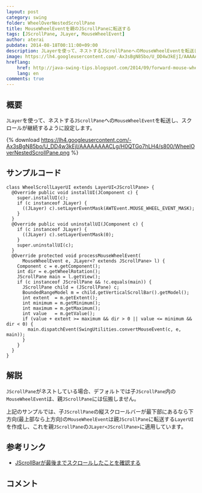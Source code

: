 ```yaml
---
layout: post
category: swing
folder: WheelOverNestedScrollPane
title: MouseWheelEventを親のJScrollPaneに転送する
tags: [JScrollPane, JLayer, MouseWheelEvent]
author: aterai
pubdate: 2014-08-18T00:11:00+09:00
description: JLayerを使って、ネストするJScrollPaneへのMouseWheelEventを転送し、スクロールが継続するように設定します。
image: https://lh4.googleusercontent.com/-Ax3sBgN85bo/U_DD4w3kEjI/AAAAAAAACLg/H0QTGo7hLH4/s800/WheelOverNestedScrollPane.png
hreflang:
    href: http://java-swing-tips.blogspot.com/2014/09/forward-mouse-wheel-scroll-event-in.html
    lang: en
comments: true
---
```

## 概要
`JLayer`を使って、ネストする`JScrollPane`への`MouseWheelEvent`を転送し、スクロールが継続するように設定します。

{% download https://lh4.googleusercontent.com/-Ax3sBgN85bo/U_DD4w3kEjI/AAAAAAAACLg/H0QTGo7hLH4/s800/WheelOverNestedScrollPane.png %}

## サンプルコード
<pre class="prettyprint"><code>class WheelScrollLayerUI extends LayerUI&lt;JScrollPane&gt; {
  @Override public void installUI(JComponent c) {
    super.installUI(c);
    if (c instanceof JLayer) {
      ((JLayer) c).setLayerEventMask(AWTEvent.MOUSE_WHEEL_EVENT_MASK);
    }
  }
  @Override public void uninstallUI(JComponent c) {
    if (c instanceof JLayer) {
      ((JLayer) c).setLayerEventMask(0);
    }
    super.uninstallUI(c);
  }
  @Override protected void processMouseWheelEvent(
      MouseWheelEvent e, JLayer&lt;? extends JScrollPane&gt; l) {
    Component c = e.getComponent();
    int dir = e.getWheelRotation();
    JScrollPane main = l.getView();
    if (c instanceof JScrollPane &amp;&amp; !c.equals(main)) {
      JScrollPane child = (JScrollPane) c;
      BoundedRangeModel m = child.getVerticalScrollBar().getModel();
      int extent  = m.getExtent();
      int minimum = m.getMinimum();
      int maximum = m.getMaximum();
      int value   = m.getValue();
      if (value + extent &gt;= maximum &amp;&amp; dir &gt; 0 || value &lt;= minimum &amp;&amp; dir &lt; 0) {
        main.dispatchEvent(SwingUtilities.convertMouseEvent(c, e, main));
      }
    }
  }
}
</code></pre>

## 解説
`JScrollPane`がネストしている場合、デフォルトでは子`JScrollPane`内の`MouseWheelEvent`は、親`JScrollPane`には伝搬しません。

上記のサンプルでは、子`JScrollPane`の縦スクロールバーが最下部にあるなら下方向(最上部なら上方向)の`MouseWheelEvent`は親`JScrollPane`に転送する`LayerUI`を作成し、これを親`JScrollPane`の`JLayer<JScrollPane>`に適用しています。

## 参考リンク
- [JScrollBarが最後までスクロールしたことを確認する](https://ateraimemo.com/Swing/DetectScrollToBottom.html)

<!-- dummy comment line for breaking list -->

## コメント
